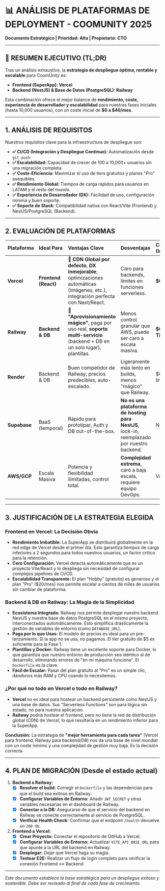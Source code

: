 # 📊 ANÁLISIS DE PLATAFORMAS DE DEPLOYMENT - COOMUNITY 2025

**Documento Estratégico | Prioridad: Alta | Propietario: CTO**

---

## 🎯 **RESUMEN EJECUTIVO (TL;DR)**

Tras un análisis exhaustivo, la **estrategia de despliegue óptima, rentable y escalable** para CoomÜnity es:

- **Frontend (SuperApp): Vercel**
- **Backend (NestJS) & Base de Datos (PostgreSQL): Railway**

Esta combinación ofrece el mejor balance de **rendimiento, coste, experiencia de desarrollador y escalabilidad** para nuestras fases iniciales (hasta 10,000 usuarios), con un coste inicial de **$0 a $40/mes**.

---

## 1. **ANÁLISIS DE REQUISITOS**

Nuestros requisitos clave para la infraestructura de despliegue son:

- **✅ CI/CD (Integración y Despliegue Continuo):** Automatización desde `git push`.
- **✅ Escalabilidad:** Capacidad de crecer de 100 a 10,000+ usuarios sin una migración completa.
- **✅ Coste-Eficiencia:** Maximizar el uso de tiers gratuitos y planes "Pro" asequibles.
- **✅ Rendimiento Global:** Tiempos de carga rápidos para usuarios en LATAM y el resto del mundo.
- **✅ Experiencia de Desarrollador (DX):** Facilidad de uso, configuración mínima y buen soporte.
- **✅ Soporte de Stack:** Compatibilidad nativa con React/Vite (Frontend) y NestJS/PostgreSQL (Backend).

---

## 2. **EVALUACIÓN DE PLATAFORMAS**

| Plataforma | Ideal Para | Ventajas Clave | Desventajas | Coste (Inicio) | Veredicto CoomÜnity |
| :--- | :--- | :--- | :--- | :--- | :--- |
| **Vercel** | **Frontend (React)** | 🚀 **CDN Global por defecto**, **DX inmejorable**, optimizaciones automáticas (imágenes, etc.), integración perfecta con Next/React. | Caro para backends, límites en funciones serverless. | **$0 (Hobby)** | ✅ **ELEGIDO (Frontend)** |
| **Railway** | **Backend & DB** | 🔮 **"Aprovisionamiento mágico"**, paga por uso real, **soporte multi-servicio** (backend + DB en un solo lugar), plantillas. | Menos control granular que AWS, puede ser caro a escala masiva. | **$0-5 (Free Tier)** | ✅ **ELEGIDO (Backend+DB)** |
| **Render** | Backend & DB | Buen competidor de Railway, precios predecibles, auto-escalado. | Ligeramente más lento en builds, menos "mágico" que Railway. | $0 (con limitaciones) | 🥈 Buena Alternativa |
| **Supabase** | BaaS (temporal) | Rápido para prototipar, Auth y DB out-of-the-box. | **No es una plataforma de hosting para NestJS**, lock-in, reemplazado por nuestro backend. | N/A | ❌ **DEPRECADO** |
| **AWS/GCP** | Escala Masiva | Potencia y flexibilidad ilimitadas, control total. | **Complejidad extrema**, caro a baja escala, requiere equipo DevOps. | Variable | 🔮 **Futuro Lejano (>100k users)** |

---

## 3. **JUSTIFICACIÓN DE LA ESTRATEGIA ELEGIDA**

### **Frontend en Vercel: La Decisión Obvia**
- **Rendimiento Imbatible:** La SuperApp se distribuirá globalmente en la red edge de Vercel desde el primer día. Esto garantiza tiempos de carga inferiores a 2 segundos para todos nuestros usuarios, un factor crítico para la retención.
- **Cero Configuración:** Vercel detecta automáticamente que es un proyecto Vite/React y lo despliega sin necesidad de configurar complejos pipelines de CI/CD.
- **Escalabilidad Transparente:** El plan "Hobby" (gratuito) es generoso y el plan "Pro" ($20/mes) nos permite escalar a cientos de miles de usuarios sin cambiar de plataforma.

### **Backend & DB en Railway: La Magia de la Simplicidad**
- **Ecosistema Integrado:** Railway nos permite desplegar nuestro backend NestJS y nuestra base de datos PostgreSQL en el mismo proyecto, interconectados automáticamente. Esto simplifica drásticamente la gestión de variables de entorno (como `DATABASE_URL`).
- **Paga por lo que Usas:** El modelo de precios es ideal para un pre-lanzamiento. Si la app no se usa, no pagamos. El tier gratuito de $5 es suficiente para la Fase 1.
- **Plantillas y Docker:** Railway tiene un excelente soporte para Docker, lo que garantiza que nuestro entorno de producción sea idéntico al de desarrollo, eliminando errores de "en mi máquina funciona". El `Dockerfile` es la clave.
- **Fácil de Escalar:** Pasar del plan gratuito al "Pro" es un simple clic, dándonos más RAM y CPU cuando lo necesitemos.

### **¿Por qué no todo en Vercel o todo en Railway?**
- **Vercel** no es ideal para hostear un backend persistente como NestJS y una base de datos. Sus "Serverless Functions" son para lógica sin estado, no para nuestra aplicación.
- **Railway** podría hostear el frontend, pero no tiene la red de distribución global (CDN) de Vercel, lo que resultaría en un rendimiento inferior para la SuperApp.

**Conclusión:** La estrategia de **"mejor herramienta para cada tarea"** (Vercel para frontend, Railway para backend/DB) nos da una base de nivel mundial con un coste mínimo y una complejidad de gestión muy baja. Es la decisión correcta.

---

## 4. **PLAN DE MIGRACIÓN (Desde el estado actual)**

1.  **Backend a Railway:**
    - [x] **Resolver el build:** Corregir el `Dockerfile` y las dependencias para que el build sea exitoso en Railway.
    - [x] **Configurar Variables de Entorno:** Añadir `JWT_SECRET` y otras variables necesarias en el dashboard de Railway.
    - [x] **Conectar a la DB:** Asegurarse de que el servicio del backend en Railway se conecte correctamente al servicio de PostgreSQL.
    - [x] **Verificar Health Check:** Confirmar que el endpoint `/health` devuelve un `200 OK`.

2.  **Frontend a Vercel:**
    - [x] **Crear Proyecto:** Conectar el repositorio de GitHub a Vercel.
    - [x] **Configurar Variables de Entorno:** Actualizar `VITE_API_BASE_URL` para que apunte a la URL del backend en Railway.
    - [x] **Desplegar:** Dejar que Vercel haga su magia.
    - [x] **Testear E2E:** Realizar un flujo de login completo para verificar la conexión Frontend ↔ Backend.

---

*Este documento establece la base estratégica para un despliegue exitoso y sostenible. Debe ser revisado al final de cada fase de crecimiento.* 
